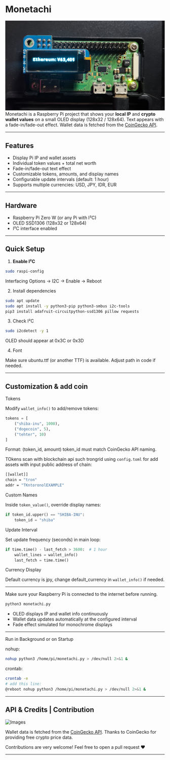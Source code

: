 # Monetachi
![banner](images/eth-example-jpy.jpg)
Monetachi is a Raspberry Pi project that shows your **local IP** and **crypto wallet values** on a small OLED display (128x32 / 128x64). Text appears with a fade-in/fade-out effect. Wallet data is fetched from the [CoinGecko API](https://www.coingecko.com/en/api).

---

## Features

- Display Pi IP and wallet assets
- Individual token values + total net worth
- Fade-in/fade-out text effect
- Customizable tokens, amounts, and display names
- Configurable update intervals (default: 1 hour)
- Supports multiple currencies: USD, JPY, IDR, EUR

---

## Hardware

- Raspberry Pi Zero W (or any Pi with I²C)
- OLED SSD1306 (128x32 or 128x64)
- I²C interface enabled

---

## Quick Setup

1. **Enable I²C**
```bash
sudo raspi-config
```
Interfacing Options → I2C → Enable → Reboot


2. Install dependencies

```bash
sudo apt update
sudo apt install -y python3-pip python3-smbus i2c-tools
pip3 install adafruit-circuitpython-ssd1306 pillow requests
```

3. Check I²C
   
```bash
sudo i2cdetect -y 1
```
OLED should appear at 0x3C or 0x3D

4. Font

Make sure ubuntu.ttf (or another TTF) is available. Adjust path in code if needed.

---

## Customization & add coin

Tokens

Modify `wallet_info()` to add/remove tokens:
```python
tokens = [
    ("shiba-inu", 1000),
    ("dogecoin", 5),
    ("tehter", 10)
]
```

Format: (token_id, amount)
token_id must match CoinGecko API naming.

TOkens scan with blockchain api such trongrid
using `config.toml` for add assets with input public address of chain:

```bash
[[wallet]]
chain = "tron"
addr = "TKntoronolEXAMPLE"
```

Custom Names

Inside `token_value()`, override display names:
```python
if token_id.upper() == "SHIBA-INU":
    token_id = "shiba"
```
Update Interval

Set update frequency (seconds) in main loop:
```python
if time.time() - last_fetch > 3600:  # 1 hour
    wallet_lines = wallet_info()
    last_fetch = time.time()
```
Currency Display

Default currency is jpy, change default_currency in `wallet_info()` if needed.


---

Make sure your Raspberry Pi is connected to the internet before running.

```bash
python3 monetachi.py
```

- OLED displays IP and wallet info continuously  
- Wallet data updates automatically at the configured interval  
- Fade effect simulated for monochrome displays  

---

Run in Background or on Startup

nohup:
```bash
nohup python3 /home/pi/monetachi.py > /dev/null 2>&1 &
```

crontab:
```bash
crontab -e
# add this line:
@reboot nohup python3 /home/pi/monetachi.py > /dev/null 2>&1 &
```

---

## API & Credits | Contribution

![Images](https://c.tenor.com/Jjzn8XGSE9MAAAAd/tenor.gif)

Wallet data is fetched from the [CoinGecko API](https://www.coingecko.com/en/api). Thanks to CoinGecko for providing free crypto price data.

Contributions are very welcome! Feel free to open a pull request ❤️

---
